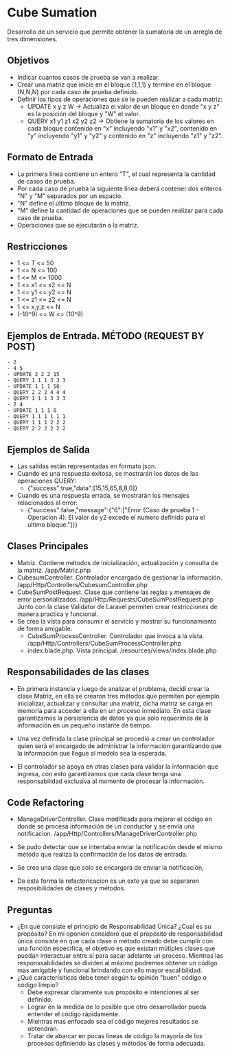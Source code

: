 # Cube Sumation

Desarrollo de un servicio que permite obtener la sumatoria de un arreglo de tres dimensiones.

## Objetivos
- Indicar cuantos casos de prueba se van a realizar.
- Crear una matriz que inicie en el bloque (1,1,1) y termine en el bloque (N,N,N) por cada caso de prueba definido.
- Definir los tipos de operaciones que se le pueden realizar a cada matriz:
    - UPDATE x y z W -> Actualiza el valor de un bloque en donde "x y z" es la posición del bloque y "W" el valor.
    - QUERY x1 y1 z1 x2 y2 z2 -> Obtiene la sumatoria de los valores en cada bloque contenido en "x" incluyendo "x1" y "x2", contenido en "y" incluyendo "y1" y "y2" y contenido en "z" incluyendo "z1" y "z2".

## Formato de Entrada
- La primera línea contiene un entero "T", el cual representa la cantidad de casos de prueba.
- Por cada caso de prueba la siguiente línea deberá contener dos enteros "N" y "M" separados por un espacio.
- "N" define el último bloque de la matriz.
- "M" define la cantidad de operaciones que se pueden realizar para cada caso de prueba.
- Operaciones que se ejecutarán a la matriz.

## Restricciones
- 1 <= T <= 50
- 1 <= N <= 100
- 1 <= M <= 1000
- 1 <= x1 <= x2 <= N
- 1 <= y1 <= y2 <= N
- 1 <= z1 <= z2 <= N
- 1 <= x,y,z <= N
- (-10^9) <= W <= (10^9)

## Ejemplos de Entrada. MÉTODO (REQUEST BY POST)
    - 2
    - 4 5
    - UPDATE 2 2 2 15
    - QUERY 1 1 1 3 3 3
    - UPDATE 1 1 1 50
    - QUERY 2 2 2 4 4 4
    - QUERY 1 1 1 3 3 3
    - 2 4
    - UPDATE 1 1 1 8
    - QUERY 1 1 1 1 1 1
    - QUERY 1 1 1 2 2 2
    - QUERY 2 2 2 2 2 2

## Ejemplos de Salida
- Las salidas están representadas en formato json.
- Cuando es una respuesta exitosa, se mostrarán los datos de las operaciones QUERY:
    - {"success":true,"data":[15,15,65,8,8,0]}
- Cuando es una respuesta errada, se mostrarán los mensajes relacionados al error:
    - {"success":false,"message":{"6":["Error (Caso de prueba 1 - Operacion 4). El valor de y2 excede el numero definido para el ultimo bloque."]}}


## Clases Principales
- Matriz. Contiene métodos de inicialización, actualización y consulta de la matriz. /app/Matriz.php
- CubesumController. Controlador encargado de gestionar la información. /app/Http/Controllers/CubesumController.php
- CubeSumPostRequest. Clase que contiene las reglas y mensajes de error personalizados. /app/Http/Requests/CubeSumPostRequest.php
    Junto con la clase Validator de Laravel permiten crear restricciones de manera practica y funcional.
- Se crea la vista para consumir el servicio y mostrar su funcionamiento de forma amigable.
	- CubeSumProcessController. Controlador que invoca a la vista. /app/Http/Controllers/CubeSumProcessController.php
	- index.blade.php. Vista principal. /resources/views/index.blade.php

## Responsabilidades de las clases
- En primera instancia y luego de analizar el problema, decidí crear la clase Matriz, en ella se crearon
tres métodos que permiten por ejemplo inicializar, actualizar y consultar una matriz, dicha matriz se carga en memoria para acceder
a ella en un proceso inmediato. En esta clase garantizamos la persistencia de datos
ya que solo requerimos de la información en un pequeño instante de tiempo.

- Una vez definida la clase principal se procedió a crear un controlador quien será el
encargado de administrar la información garantizando que la información que llegue al modelo sea la esperada.

- El controlador se apoya en otras clases para validar la información que ingresa, con esto garantizamos que cada clase
tenga una responsabilidad exclusiva al momento de procesar la información.

## Code Refactoring
- ManageDriverController. Clase modificada para mejorar el código en donde se procesa información de un conductor
y se envía una notificacion. /app/Http/Controllers/ManageDriverController.php

- Se pudo detectar que se intentaba enviar la notificación desde el mismo método que realiza la confirmación de los datos de entrada.
- Se crea una clase que solo se encargará de enviar la notificación,
- De esta forma la refactoricacion es un exto ya que se separaron resposibilidades de clases y métodos.

## Preguntas
- ¿En qué consiste el principio de Responsabilidad Única? ¿Cual es su propósito?
	En mi oponión considero que el propósito de responsabilidad única consiste en que cada clase o método creado debe cumplir con una función específica, 
	el objetivo es que existan mútiples clases que puedan interactuar entre sí para sacar adelante un proceso. Mientras las responssabilidades se dividen al máximo podremos obtener un código 
	mas amigable y funcional brindando con ello mayor escalibilidad.
- ¿Qué caracterisiticas debe tener según tu opinión "buen" código o código limpio?
	- Debe expresar claramente sus propósito e intenciones al ser definido.
	- Lograr en la medida de lo posible que otro desarrollador pueda entender el código rápidamente.
	- Mientras mas enfocado sea el código mejores resultados se obtendrán.
	- Tratar de abarcar en pocas líneas de código la mayoría de los procesos definiendo las clases y métodos de forma adecuada.